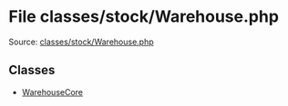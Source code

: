 File classes/stock/Warehouse.php
=========

Source: [classes/stock/Warehouse.php](https://github.com/PrestaShop/PrestaShop/blob/1.6.0.5/classes/stock/Warehouse.php)


Classes
-------

* [WarehouseCore](class.WarehouseCore.md)

